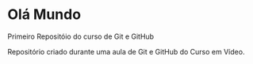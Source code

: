 # Olá Mundo
 Primeiro Repositóio do curso de Git e GitHub

Repositório criado durante uma aula de Git e GitHub do Curso em Vídeo.